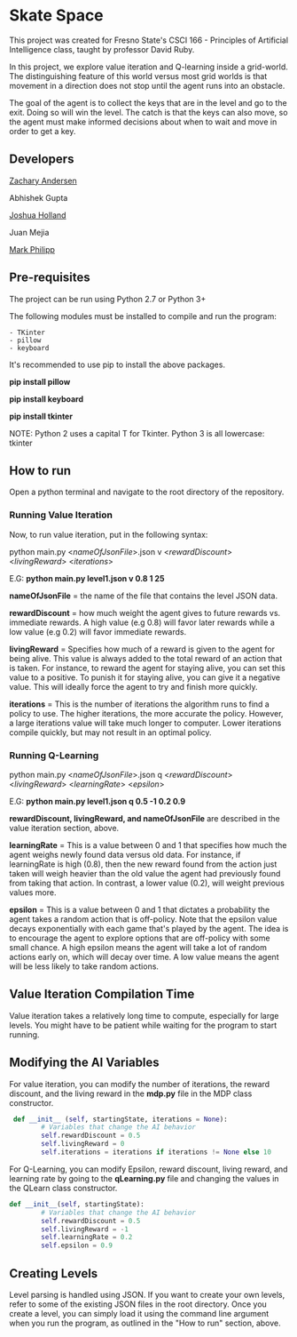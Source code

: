 # Skate Space

This project was created for Fresno State's CSCI 166 - Principles of Artificial Intelligence class, taught by professor David Ruby.

In this project, we explore value iteration and Q-learning inside a grid-world. The distinguishing feature of this world versus most grid worlds is that movement in a direction does not stop until the agent runs into an obstacle.

The goal of the agent is to collect the keys that are in the level and go to the exit. Doing so will win the level. The catch is that the keys can also move, so the agent must make informed decisions about when to wait and move in order to get a key.

## Developers

[Zachary Andersen](https://github.com/Xakaree)

Abhishek Gupta

[Joshua Holland](https://github.com/ggkfox)

Juan Mejia

[Mark Philipp](https://github.com/mphilipp622)

## Pre-requisites

The project can be run using Python 2.7 or Python 3+

The following modules must be installed to compile and run the program:

	- TKinter
	- pillow
	- keyboard
	
It's recommended to use pip to install the above packages.

**pip install pillow**

**pip install keyboard**

**pip install tkinter**

NOTE: Python 2 uses a capital T for Tkinter. Python 3 is all lowercase: tkinter

## How to run

Open a python terminal and navigate to the root directory of the repository.

### Running Value Iteration
Now, to run value iteration, put in the following syntax:

python main.py &lt;*nameOfJsonFile*>.json v &lt;*rewardDiscount*> &lt;*livingReward*> &lt;*iterations*> 

E.G: **python main.py level1.json v 0.8 1 25**

**nameOfJsonFile**  = the name of the file that contains the level JSON data.

**rewardDiscount** 	= how much weight the agent gives to future rewards vs. immediate rewards. A high value (e.g 0.8) will favor later rewards while a low value (e.g 0.2) will favor immediate rewards.

**livingReward**	= Specifies how much of a reward is given to the agent for being alive. This value is always added to the total reward of an action that is taken. For instance, to reward the agent for staying alive, you can set this value to a positive. To punish it for staying alive, you can give it a negative value. This will ideally force the agent to try and finish more quickly.

**iterations**		= This is the number of iterations the algorithm runs to find a policy to use. The higher iterations, the more accurate the policy. However, a large iterations value will take much longer to computer. Lower iterations compile quickly, but may not result in an optimal policy.

###	Running Q-Learning

python main.py &lt;*nameOfJsonFile*>.json q &lt;*rewardDiscount*> &lt;*livingReward*> &lt;*learningRate*> &lt;*epsilon*>

E.G: **python main.py level1.json q 0.5 -1 0.2 0.9**

**rewardDiscount, livingReward, and nameOfJsonFile** are described in the value iteration section, above.

**learningRate**	= This is a value between 0 and 1 that specifies how much the agent weighs newly found data versus old data. For instance, if learningRate is high (0.8), then the new reward found from the action just taken will weigh heavier than the old value the agent had previously found from taking that action. In contrast, a lower value (0.2), will weight previous values more.

**epsilon**			= This is a value between 0 and 1 that dictates a probability the agent takes a random action that is off-policy. Note that the epsilon value decays exponentially with each game that's played by the agent. The idea is to encourage the agent to explore options that are off-policy with some small chance. A high epsilon means the agent will take a lot of random actions early on, which will decay over time. A low value means the agent will be less likely to take random actions.

## Value Iteration Compilation Time

Value iteration takes a relatively long time to compute, especially for large levels. You might have to be patient while waiting for the program to start running.

## Modifying the AI Variables

For value iteration, you can modify the number of iterations, the reward discount, and the living reward in the **mdp.py** file in the MDP class constructor.

```python
 def __init__ (self, startingState, iterations = None):
        # Variables that change the AI behavior
        self.rewardDiscount = 0.5
        self.livingReward = 0
        self.iterations = iterations if iterations != None else 10
```

For Q-Learning, you can modify Epsilon, reward discount, living reward, and learning rate by going to the **qLearning.py** file and changing the values in the QLearn class constructor.

```python
def __init__(self, startingState):
		# Variables that change the AI behavior
		self.rewardDiscount = 0.5
		self.livingReward = -1
		self.learningRate = 0.2
		self.epsilon = 0.9
```

## Creating Levels

Level parsing is handled using JSON. If you want to create your own levels, refer to some of the existing JSON files in the root directory. Once you create a level, you can simply load it using the command line argument when you run the program, as outlined in the "How to run" section, above.